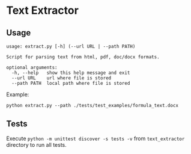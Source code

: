 # Text Extractor

## Usage
```
usage: extract.py [-h] (--url URL | --path PATH)

Script for parsing text from html, pdf, doc/docx formats.

optional arguments:
  -h, --help   show this help message and exit
  --url URL    url where file is stored
  --path PATH  local path where file is stored
```

Example:

`python extract.py --path ./tests/test_examples/formula_text.docx`

## Tests

Execute `python -m unittest discover -s tests -v` from `text_extractor` directory to run all tests.
